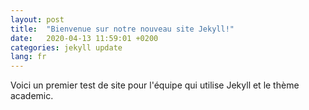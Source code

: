 ```yaml
---
layout: post
title:  "Bienvenue sur notre nouveau site Jekyll!"
date:   2020-04-13 11:59:01 +0200
categories: jekyll update
lang: fr
---
```

Voici un premier test de site pour l'équipe qui utilise Jekyll et le thème academic.
